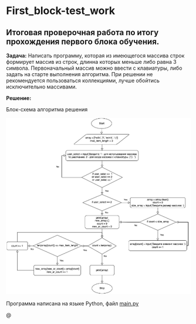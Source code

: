 # First_block-test_work

## Итоговая проверочная работа по итогу прохождения первого блока обучения.

**Задача:** Написать программу, которая из имеющегося массива строк формирует массив из строк, длинна которых меньше либо равна 3 символа. Первоначальный массив можно ввести с клавиатуры, либо задать на старте выполнения алгоритма. При решении не рекомендуется пользоваться коллекциями, лучше обойтись исключительно массивами.



**Решение:**

Блок-схема алгоритма решения 

![block-diagram](block-diagram.jpg)



Программа написана на языке Python, файл [main.py](main.py)

@
